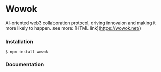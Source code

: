 
# Wowok

AI-oriented web3 collaboration protocol, driving innovaion and making it more likely to happen.
see more: [HTML link](<a href="https://wowok.net/">https://wowok.net/</a>)

### Installation

```
$ npm install wowok
```

### Documentation



